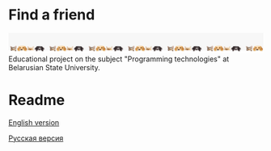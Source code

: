 # Find a friend
![image](https://github.com/artemgalyan/find-a-friend/blob/main/readme/header.png)
Educational project on the subject "Programming technologies" at Belarusian State University.

# Readme
[English version](README.en.md)

[Русская версия](README.ru.md)

